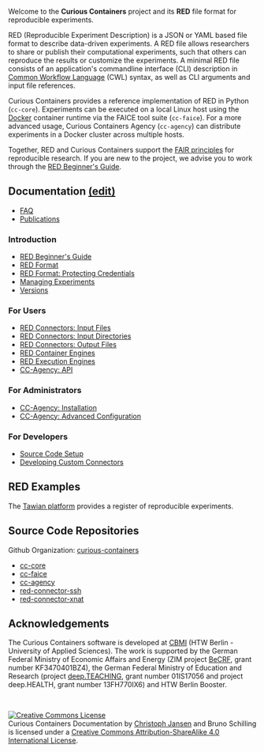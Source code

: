 Welcome to the **Curious Containers** project and its **RED** file format for reproducible experiments.

RED (Reproducible Experiment Description) is a JSON or YAML based file format to describe data-driven experiments. A RED file allows researchers to share or publish their computational experiments, such that others can reproduce the results or customize the experiments. A minimal RED file consists of an application's commandline interface (CLI) description in [Common Workflow Language](https://www.commonwl.org/v1.0/CommandLineTool.html) (CWL) syntax, as well as CLI arguments and input file references.

Curious Containers provides a reference implementation of RED in Python (`cc-core`). Experiments can be executed on a local Linux host using the [Docker](https://www.docker.com/) container runtime via the FAICE tool suite (`cc-faice`). For a more advanced usage, Curious Containers Agency (`cc-agency`) can distribute experiments in a Docker cluster across multiple hosts.

Together, RED and Curious Containers support the [FAIR principles](https://www.force11.org/fairprinciples) for reproducible research. If you are new to the project, we advise you to work through the [RED Beginner's Guide](red-beginners-guide.md).


## Documentation [(edit)](https://github.com/curious-containers/curious-containers.github.io)

* [FAQ](faq.md)
* [Publications](publications.md)


### Introduction

* [RED Beginner's Guide](red-beginners-guide.md)
* [RED Format](red-format.md)
* [RED Format: Protecting Credentials](red-format-protecting-credentials.md)
* [Managing Experiments](managing-experiments.md)
* [Versions](versions.md)


### For Users

* [RED Connectors: Input Files](red-connectors-input-files.md)
* [RED Connectors: Input Directories](red-connectors-input-directories.md)
* [RED Connectors: Output Files](red-connectors-output-files.md)
* [RED Container Engines](red-container-engines.md)
* [RED Execution Engines](red-execution-engines.md)
* [CC-Agency: API](cc-agency-api.md)


### For Administrators

* [CC-Agency: Installation](cc-agency-installation.md)
* [CC-Agency: Advanced Configuration](cc-agency-advanced-configuration)


### For Developers

* [Source Code Setup](source-code-setup.md)
* [Developing Custom Connectors](developing-custom-connectors.md)


## RED Examples

The [Tawian platform](https://somnonetz.github.io/tawian/) provides a register of reproducible experiments.


## Source Code Repositories

Github Organization: [curious-containers](https://github.com/curious-containers)

* [cc-core](https://github.com/curious-containers/cc-core)
* [cc-faice](https://github.com/curious-containers/cc-faice)
* [cc-agency](https://github.com/curious-containers/cc-agency)
* [red-connector-ssh](https://github.com/curious-containers/red-connector-ssh)
* [red-connector-xnat](https://github.com/curious-containers/red-connector-xnat)


## Acknowledgements

The Curious Containers software is developed at [CBMI](https://cbmi.htw-berlin.de/) (HTW Berlin - University of Applied Sciences). The work is supported by the German Federal Ministry of Economic Affairs and Energy (ZIM project [BeCRF](https://www.htw-berlin.de/forschung/online-forschungskatalog/projekte/projekt/?eid=2170), grant number KF3470401BZ4), the German Federal Ministry of Education and Research (project [deep.TEACHING](https://www.deep-teaching.org/), grant number 01IS17056 and project deep.HEALTH, grant number 13FH770IX6) and HTW Berlin Booster.

<br/>

<a rel="license" href="http://creativecommons.org/licenses/by-sa/4.0/"><img alt="Creative Commons License" style="border-width:0" src="https://i.creativecommons.org/l/by-sa/4.0/88x31.png" /></a><br /><span xmlns:dct="http://purl.org/dc/terms/" href="http://purl.org/dc/dcmitype/Text" property="dct:title" rel="dct:type">Curious Containers Documentation</span> by <a xmlns:cc="http://creativecommons.org/ns#" href="https://www.htw-berlin.de/hochschule/personen/person/?eid=9225" property="cc:attributionName" rel="cc:attributionURL">Christoph Jansen</a> and Bruno Schilling is licensed under a <a rel="license" href="http://creativecommons.org/licenses/by-sa/4.0/">Creative Commons Attribution-ShareAlike 4.0 International License</a>.

